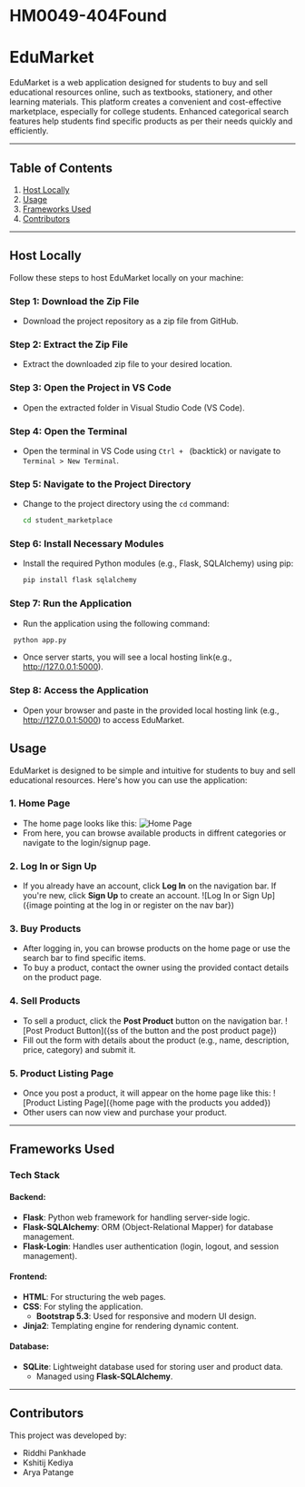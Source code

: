 # HM0049-404Found
# EduMarket

EduMarket is a web application designed for students to buy and sell educational resources online, such as textbooks, stationery, and other learning materials. This platform creates a convenient and cost-effective marketplace, especially for college students. Enhanced categorical search features help students find specific products as per their needs quickly and efficiently.

---

## Table of Contents
1. [Host Locally](#host-locally)
2. [Usage](#usage)
3. [Frameworks Used](#frameworks-used)
4. [Contributors](#contributors)

---

## Host Locally
Follow these steps to host EduMarket locally on your machine:

### Step 1: Download the Zip File
- Download the project repository as a zip file from GitHub.

### Step 2: Extract the Zip File
- Extract the downloaded zip file to your desired location.

### Step 3: Open the Project in VS Code
- Open the extracted folder in Visual Studio Code (VS Code).

### Step 4: Open the Terminal
- Open the terminal in VS Code using `Ctrl + ` (backtick) or navigate to `Terminal > New Terminal`.

### Step 5: Navigate to the Project Directory
- Change to the project directory using the `cd` command:
  ```bash
  cd student_marketplace
  
### Step 6: Install Necessary Modules
- Install the required Python modules (e.g., Flask, SQLAlchemy) using pip:
  ```bash
  pip install flask sqlalchemy

### Step 7: Run the Application
- Run the application using the following command:
 ```bash
  python app.py
```
- Once server starts, you will see a local hosting link(e.g., http://127.0.0.1:5000).

### Step 8: Access the Application 
- Open your browser and paste in the provided local hosting link (e.g., http://127.0.0.1:5000) to access EduMarket.

## Usage

EduMarket is designed to be simple and intuitive for students to buy and sell educational resources. Here's how you can use the application:

### 1. Home Page
- The home page looks like this:
  ![Home Page]({image})
- From here, you can browse available products in diffrent categories or navigate to the login/signup page.

### 2. Log In or Sign Up
- If you already have an account, click **Log In** on the navigation bar. If you're new, click **Sign Up** to create an account.
  ![Log In or Sign Up]({image pointing at the log in or register on the nav bar})

### 3. Buy Products
- After logging in, you can browse products on the home page or use the search bar to find specific items.
- To buy a product, contact the owner using the provided contact details on the product page.

### 4. Sell Products
- To sell a product, click the **Post Product** button on the navigation bar.
  ![Post Product Button]({ss of the button and the post product page})
- Fill out the form with details about the product (e.g., name, description, price, category) and submit it.

### 5. Product Listing Page
- Once you post a product, it will appear on the home page like this:
  ![Product Listing Page]({home page with the products you added})
- Other users can now view and purchase your product.

---
## Frameworks Used

### Tech Stack
#### Backend:
- **Flask**: Python web framework for handling server-side logic.
- **Flask-SQLAlchemy**: ORM (Object-Relational Mapper) for database management.
- **Flask-Login**: Handles user authentication (login, logout, and session management).

#### Frontend:
- **HTML**: For structuring the web pages.
- **CSS**: For styling the application.
  - **Bootstrap 5.3**: Used for responsive and modern UI design.
- **Jinja2**: Templating engine for rendering dynamic content.

#### Database:
- **SQLite**: Lightweight database used for storing user and product data.
  - Managed using **Flask-SQLAlchemy**.

---
## Contributors

This project was developed by:
- Riddhi Pankhade
- Kshitij Kediya
- Arya Patange

